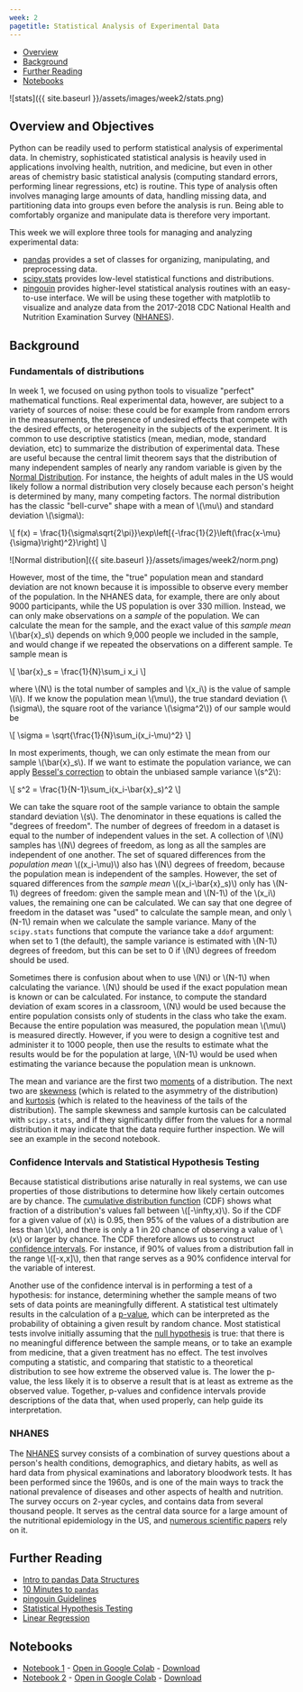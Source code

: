 ```yaml
---
week: 2
pagetitle: Statistical Analysis of Experimental Data
---
```


- [Overview](#overview-and-objectives)
- [Background](#background)
- [Further Reading](#further-reading)
- [Notebooks](#notebooks)

![stats]({{ site.baseurl }}/assets/images/week2/stats.png)

## Overview and Objectives

Python can be readily used to perform statistical analysis of experimental data. In chemistry, sophisticated statistical analysis is heavily used in applications involving health, nutrition, and medicine, but even in other areas of chemistry basic statistical analysis (computing standard errors, performing linear regressions, etc) is routine. This type of analysis often involves managing large amounts of data, handling missing data, and partitioning data into groups even before the analysis is run. Being able to comfortably organize and manipulate data is therefore very important.

This week we will explore three tools for managing and analyzing experimental data:
- [pandas](http://pandas.pydata.org/) provides a set of classes for organizing, manipulating, and preprocessing data.
- [scipy.stats](https://docs.scipy.org/doc/scipy/reference/stats.html) provides low-level statistical functions and distributions.
- [pingouin](https://pingouin-stats.org/) provides higher-level statistical analysis routines with an easy-to-use interface.
We will be using these together with matplotlib to visualize and analyze data from the 2017-2018 CDC National Health and Nutrition Examination Survey ([NHANES](https://wwwn.cdc.gov/nchs/nhanes/continuousnhanes/default.aspx?BeginYear=2017)).

## Background

### Fundamentals of distributions

In week 1, we focused on using python tools to visualize "perfect" mathematical functions. Real experimental data, however, are subject to a variety of sources of noise: these could be for example from random errors in the measurements, the presence of undesired effects that compete with the desired effects, or heterogeneity in the subjects of the experiment. It is common to use descriptive statistics (mean, median, mode, standard deviation, etc) to summarize the distribution of experimental data. These are useful because the central limit theorem says that the distribution of many independent samples of nearly any random variable is given by the [Normal Distribution](https://en.wikipedia.org/wiki/Normal_distribution). For instance, the heights of adult males in the US would likely follow a normal distribution very closely because each person's height is determined by many, many competing factors. The normal distribution has the classic "bell-curve" shape with a mean of \\(\mu\\) and standard deviation \\(\sigma\\):

\\[ f(x) = \frac{1}{\sigma\sqrt{2\pi}}\exp\left[{-\frac{1}{2}\left(\frac{x-\mu}{\sigma}\right)^2}\right] \\]

![Normal distribution]({{ site.baseurl }}/assets/images/week2/norm.png)

However, most of the time, the "true" population mean and standard deviation are not known because it is impossible to observe every member of the population. In the NHANES data, for example, there are only about 9000 participants, while the US population is over 330 million. Instead, we can only make observations on a *sample* of the population. We can calculate the mean for the sample, and the exact value of this *sample mean* \\(\bar{x}_s\\) depends on which 9,000 people we included in the sample, and would change if we repeated the observations on a different sample. Te sample mean is

\\[ \bar{x}_s = \frac{1}{N}\sum_i x_i \\]

where \\(N\\) is the total number of samples and \\(x_i\\) is the value of sample \\(i\\). If we know the population mean \\(\mu\\), the true standard deviation (\\(\sigma\\), the square root of the variance \\(\sigma^2\\)) of our sample would be 

\\[ \sigma = \sqrt{\frac{1}{N}\sum_i(x_i-\mu)^2} \\]

In most experiments, though, we can only estimate the mean from our sample \\(\bar{x}_s\\). If we want to estimate the population variance, we can apply [Bessel's correction](https://en.wikipedia.org/wiki/Bessel%27s_correction) to obtain the unbiased sample variance \\(s^2\\):

\\[ s^2 = \frac{1}{N-1}\sum_i(x_i-\bar{x}_s)^2 \\]

We can take the square root of the sample variance to obtain the sample standard deviation \\(s\\). The denominator in these equations is called the "degrees of freedom". The number of degrees of freedom in a dataset is equal to the number of independent values in the set. A collection of \\(N\\) samples has \\(N\\) degrees of freedom, as long as all the samples are independent of one another. The set of squared differences from the *population mean* \\((x_i-\mu)\\) also has \\(N\\) degrees of freedom, because the population mean is independent of the samples. However, the set of squared differences from the *sample mean* \\((x_i-\bar{x}_s)\\) only has \\(N-1\\) degrees of freedom: given the sample mean and \\(N-1\\) of the \\(x_i\\) values, the remaining one can be calculated. We can say that one degree of freedom in the dataset was "used" to calculate the sample mean, and only \\(N-1\\) remain when we calculate the sample variance. Many of the `scipy.stats` functions that compute the variance take a `ddof` argument: when set to 1 (the default), the sample variance is estimated with \\(N-1\\) degrees of freedom, but this can be set to 0 if \\(N\\) degrees of freedom should be used.

Sometimes there is confusion about when to use \\(N\\) or \\(N-1\\) when calculating the variance. \\(N\\) should be used if the exact population mean is known or can be calculated. For instance, to compute the standard deviation of exam scores in a classroom, \\(N\\) would be used because the entire population consists only of students in the class who take the exam. Because the entire population was measured, the population mean \\(\mu\\) is measured directly. However, if you were to design a cognitive test and administer it to 1000 people, then use the results to estimate what the results would be for the population at large, \\(N-1\\) would be used when estimating the variance because the population mean is unknown.

The mean and variance are the first two [moments](https://en.wikipedia.org/wiki/Moment_(mathematics)) of a distribution. The next two are [skewness](https://en.wikipedia.org/wiki/Skewness) (which is related to the asymmetry of the distribution) and [kurtosis](https://en.wikipedia.org/wiki/Kurtosis) (which is related to the heaviness of the tails of the distribution). The sample skewness and sample kurtosis can be calculated with `scipy.stats`, and if they significantly differ from the values for a normal distribution it may indicate that the data require further inspection. We will see an example in the second notebook.

### Confidence Intervals and Statistical Hypothesis Testing

Because statistical distributions arise naturally in real systems, we can use properties of those distributions to determine how likely certain outcomes are by chance. The [cumulative distribution function](https://en.wikipedia.org/wiki/Cumulative_distribution_function) (CDF) shows what fraction of a distribution's values fall between \\([-\infty,x)\\). So if the CDF for a given value of \(x\\) is 0.95, then 95% of the values of a distribution are less than \\(x\\), and there is only a 1 in 20 chance of observing a value of \\(x\\) or larger by chance. The CDF therefore allows us to construct [confidence intervals](https://en.wikipedia.org/wiki/Confidence_interval). For instance, if 90% of values from a distribution fall in the range \\([-x,x]\\), then that range serves as a 90% confidence interval for the variable of interest.

Another use of the confidence interval is in performing a test of a hypothesis: for instance, determining whether the sample means of two sets of data points are meaningfully different. A statistical test ultimately results in the calculation of a [p-value](https://en.wikipedia.org/wiki/P-value), which can be interpreted as the probability of obtaining a given result by random chance. Most statistical tests involve initially assuming that the [null hypothesis](https://en.wikipedia.org/wiki/Null_hypothesis) is true: that there is no meaningful difference between the sample means, or to take an example from medicine, that a given treatment has no effect. The test involves computing a statistic, and comparing that statistic to a theoretical distribution to see how extreme the observed value is. The lower the p-value, the less likely it is to observe a result that is at least as extreme as the observed value. Together, p-values and confidence intervals provide descriptions of the data that, when used properly, can help guide its interpretation.

### NHANES

The [NHANES](https://www.cdc.gov/nchs/nhanes/about_nhanes.htm) survey consists of a combination of survey questions about a person's health conditions, demographics, and dietary habits, as well as hard data from physical examinations and laboratory bloodwork tests. It has been performed since the 1960s, and is one of the main ways to track the national prevalence of diseases and other aspects of health and nutrition. The survey occurs on 2-year cycles, and contains data from several thousand people. It serves as the central data source for a large amount of the nutritional epidemiology in the US, and [numerous scientific papers](https://pubmed.ncbi.nlm.nih.gov/?term=NHANES) rely on it.




## Further Reading

- [Intro to pandas Data Structures](https://pandas.pydata.org/pandas-docs/stable/user_guide/dsintro.html)
- [10 Minutes to `pandas`](https://pandas.pydata.org/pandas-docs/stable/user_guide/10min.html)
- [pingouin Guidelines](https://pingouin-stats.org/guidelines.html)
- [Statistical Hypothesis Testing](https://en.wikipedia.org/wiki/Statistical_hypothesis_testing)
- [Linear Regression](https://en.wikipedia.org/wiki/Linear_regression)



## Notebooks

- [Notebook 1](https://github.com/leeping/che155/blob/master/_notebooks/week2/stats-1.ipynb) - [Open in Google Colab](https://colab.research.google.com/github/leeping/che155/blob/master/_notebooks/week2/stats-1.ipynb) - [Download](https://raw.githubusercontent.com/leeping/che155/master/_notebooks/week2/stats-1.ipynb)
- [Notebook 2](https://github.com/leeping/che155/blob/master/_notebooks/week2/stats-2.ipynb) - [Open in Google Colab](https://colab.research.google.com/github/leeping/che155/blob/master/_notebooks/week2/stats-2.ipynb) - [Download](https://raw.githubusercontent.com/leeping/che155/master/_notebooks/week2/stats-2.ipynb)
